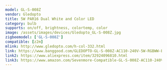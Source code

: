 ```yaml
---
model: GL-S-008Z
vendor: Gledopto
title: 5W PAR16 Dual White and Color LED 
category: bulb
supports: on/off, brightness, colortemp, color
image: /assets/images/devices/Gledopto_GL-S-008Z.jpg
zigbeemodel: ['GL-S-008Z']
compatible: [z2m]
mlink: http://www.gledopto.com/h-col-332.html
link: https://www.banggood.com/GLEDOPTO-GL-S-008Z-AC110-240V-5W-RGBWW-E27-PAR16-Smart-LED-Spotlight-Bulb-Work-With-Alexa-Philip-HUB-p-1480114.html
link2: https://www.aliexpress.com/item/32924096810.html
link3: https://www.amazon.com/Sevenmore-Compatible-GL-S-008Z-AC110-240V-Spotlight/dp/B07WCTHLX6
---
```


